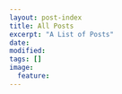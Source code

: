 ```yaml
---
layout: post-index
title: All Posts
excerpt: "A List of Posts"
date: 
modified:
tags: []
image:
  feature:
---
```


